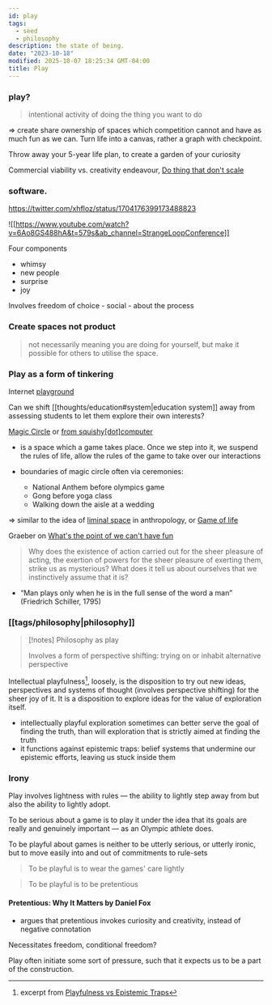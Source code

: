 ```yaml
---
id: play
tags:
  - seed
  - philosophy
description: the state of being.
date: "2023-10-18"
modified: 2025-10-07 18:25:34 GMT-04:00
title: Play
---
```


### play?

> intentional activity of doing the thing you want to do

=> create share ownership of spaces which competition cannot and have as much fun as we can. Turn life into a canvas, rather a graph with checkpoint.

Throw away your 5-year life plan, to create a garden of your curiosity

Commercial viability vs. creativity endeavour, [Do thing that don't scale](https://paulgraham.com/ds.html)

### software.

https://twitter.com/xhfloz/status/1704176399173488823

![[https://www.youtube.com/watch?v=6Ao8GS488hA&t=579s&ab_channel=StrangeLoopConference]]

Four components

- whimsy
- new people
- surprise
- joy

Involves freedom of choice - social - about the process

### Create spaces not product

> not necessarily meaning you are doing for yourself, but make it possible for others to utilise the space.

### Play as a form of tinkering

Internet [playground](https://woolgather.sh/issue/2)

Can we shift [[thoughts/education#system|education system]] away from assessing students to let them explore their own interests?

[Magic Circle](https://subconscious.substack.com/p/magic-circles) or [from squishy\[dot\]computer](https://newsletter.squishy.computer/p/magic-circles)

- is a space which a game takes place. Once we step into it, we suspend the rules of life, allow the rules of the game to take over our interactions

- boundaries of magic circle often via ceremonies:
  - National Anthem before olympics game
  - Gong before yoga class
  - Walking down the aisle at a wedding

=> similar to the idea of [liminal space](https://en.wikipedia.org/wiki/Liminality) in anthropology, or [Game of life](https://en.wikipedia.org/wiki/Conway%27s_Game_of_Life)

Graeber on [What's the point of we can't have fun](https://davidgraeber.org/articles/whats-the-point-if-we-cant-have-fun/)

> Why does the existence of action carried out for the sheer pleasure of acting, the exertion of powers for the sheer pleasure of exerting them, strike us as mysterious? What does it tell us about ourselves that we instinctively assume that it is?

- “Man plays only when he is in the full sense of the word a man” (Friedrich Schiller, 1795)

### [[tags/philosophy|philosophy]]

> [!notes] Philosophy as play
>
> Involves a form of perspective shifting: trying on or inhabit alternative perspective

Intellectual playfulness[^1], loosely, is the disposition to try out new ideas, perspectives and systems of thought (involves perspective shifting) for the sheer joy of it. It is a disposition to explore ideas for the value of exploration itself.

- intellectually playful exploration sometimes can better serve the goal of finding the truth, than will exploration that is strictly aimed at finding the truth
- it functions against epistemic traps: belief systems that undermine our epistemic efforts, leaving us stuck inside them

### Irony

Play involves lightness with rules — the ability to lightly step away from but also the ability to lightly adopt.

To be serious about a game is to play it under the idea that its goals are really and genuinely important — as an Olympic athlete does.

To be playful about games is neither to be utterly serious, or utterly ironic, but to move easily into and out of commitments to rule-sets

> To be playful is to wear the games' care lightly

> To be playful is to be pretentious

#### Pretentious: Why It Matters by Daniel Fox

- argues that pretentious invokes curiosity and creativity, instead of negative connotation

Necessitates freedom, conditional freedom?

Play often initiate some sort of pressure, such that it expects us to be a part of the construction.

[^1]: excerpt from [Playfulness vs Epistemic Traps](https://philpapers.org/archive/NGUPVE.pdf)
